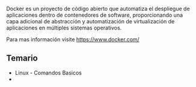 Docker es un proyecto de código abierto que automatiza el despliegue de aplicaciones dentro de contenedores de software, proporcionando una capa adicional de abstracción y automatización de virtualización de aplicaciones en múltiples sistemas operativos.​

Para mas información visite https://www.docker.com/

## Temario

* Linux - Comandos Basicos
* 